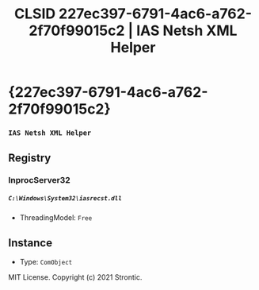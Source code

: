 ﻿---
title: "CLSID 227ec397-6791-4ac6-a762-2f70f99015c2 | IAS Netsh XML Helper"
excerpt: What is COM-Object CLSID 227ec397-6791-4ac6-a762-2f70f99015c2?
---

# {227ec397-6791-4ac6-a762-2f70f99015c2}

### `IAS Netsh XML Helper`

## Registry


### InprocServer32

##### `C:\Windows\System32\iasrecst.dll`
* ThreadingModel: `Free`

## Instance

* Type: `ComObject`

MIT License. Copyright (c) 2021 Strontic.


